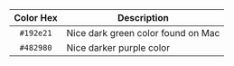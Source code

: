 
| Color Hex | Description |
| :-------: | ----------- |
| `#192e21` | Nice dark green color found on Mac |
| `#482980` | Nice darker purple color |
